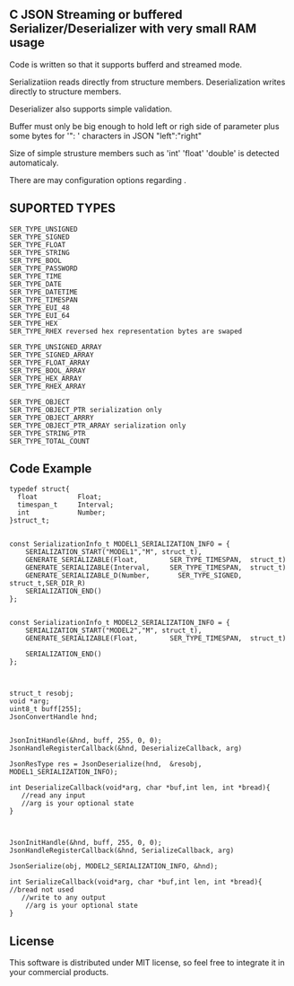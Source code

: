 ## C JSON Streaming or buffered Serializer/Deserializer with very small RAM usage
 
 Code is written so that it supports bufferd and streamed mode.
 
 Serializatiion reads directly from structure members.
 Deserialization writes directly to structure members.
 
 Deserializer also supports simple validation.
 
 Buffer must only be big enough to hold left or righ side of parameter plus some bytes for '": ' characters in JSON "left":"right"
 
 Size of simple strusture members such as 'int' 'float' 'double' is detected automaticaly. 
 
 There are may configuration options regarding .
 
## SUPORTED TYPES
```
SER_TYPE_UNSIGNED
SER_TYPE_SIGNED
SER_TYPE_FLOAT
SER_TYPE_STRING
SER_TYPE_BOOL
SER_TYPE_PASSWORD
SER_TYPE_TIME
SER_TYPE_DATE
SER_TYPE_DATETIME
SER_TYPE_TIMESPAN
SER_TYPE_EUI_48
SER_TYPE_EUI_64
SER_TYPE_HEX
SER_TYPE_RHEX reversed hex representation bytes are swaped

SER_TYPE_UNSIGNED_ARRAY
SER_TYPE_SIGNED_ARRAY 
SER_TYPE_FLOAT_ARRAY 
SER_TYPE_BOOL_ARRAY
SER_TYPE_HEX_ARRAY
SER_TYPE_RHEX_ARRAY

SER_TYPE_OBJECT 
SER_TYPE_OBJECT_PTR serialization only
SER_TYPE_OBJECT_ARRRY
SER_TYPE_OBJECT_PTR_ARRAY serialization only
SER_TYPE_STRING_PTR
SER_TYPE_TOTAL_COUNT
```
  
## Code Example

```
typedef struct{
  float          Float; 
  timespan_t     Interval;
  int            Number;
}struct_t;


const SerializationInfo_t MODEL1_SERIALIZATION_INFO = {
    SERIALIZATION_START("MODEL1","M", struct_t),
    GENERATE_SERIALIZABLE(Float,        SER_TYPE_TIMESPAN,  struct_t)  
    GENERATE_SERIALIZABLE(Interval,     SER_TYPE_TIMESPAN,  struct_t)  
    GENERATE_SERIALIZABLE_D(Number,       SER_TYPE_SIGNED,    struct_t,SER_DIR_R)  
    SERIALIZATION_END()
};


const SerializationInfo_t MODEL2_SERIALIZATION_INFO = {
    SERIALIZATION_START("MODEL2","M", struct_t),
    GENERATE_SERIALIZABLE(Float,        SER_TYPE_TIMESPAN,  struct_t)  

    SERIALIZATION_END()
};



struct_t resobj;
void *arg;
uint8_t buff[255]; 
JsonConvertHandle hnd;


JsonInitHandle(&hnd, buff, 255, 0, 0);
JsonHandleRegisterCallback(&hnd, DeserializeCallback, arg)

JsonResType res = JsonDeserialize(hnd,  &resobj, MODEL1_SERIALIZATION_INFO);

int DeserializeCallback(void*arg, char *buf,int len, int *bread){
   //read any input
   //arg is your optional state
}



JsonInitHandle(&hnd, buff, 255, 0, 0);
JsonHandleRegisterCallback(&hnd, SerializeCallback, arg)

JsonSerialize(obj, MODEL2_SERIALIZATION_INFO, &hnd);

int SerializeCallback(void*arg, char *buf,int len, int *bread){ //bread not used
   //write to any output
    //arg is your optional state
}
```

## License

This software is distributed under MIT license, so feel free to integrate it in your commercial products.
